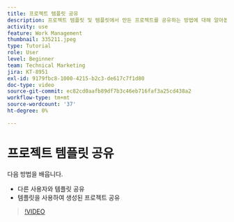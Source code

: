 ```yaml
---
title: 프로젝트 템플릿 공유
description: 프로젝트 템플릿 및 템플릿에서 만든 프로젝트를 공유하는 방법에 대해 알아봅니다.
activity: use
feature: Work Management
thumbnail: 335211.jpeg
type: Tutorial
role: User
level: Beginner
team: Technical Marketing
jira: KT-8951
exl-id: 9179fbc8-1000-4215-b2c3-de617c7f1d80
doc-type: video
source-git-commit: ec82cd0aafb89df7b3c46eb716faf3a25cd438a2
workflow-type: tm+mt
source-wordcount: '37'
ht-degree: 0%

---
```


# 프로젝트 템플릿 공유

다음 방법을 배웁니다.

* 다른 사용자와 템플릿 공유
* 템플릿을 사용하여 생성된 프로젝트 공유

>[!VIDEO](https://video.tv.adobe.com/v/335211/?quality=12&learn=on)

